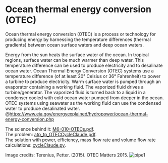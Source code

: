 # Ocean thermal energy conversion (OTEC)

Ocean thermal energy conversion (OTEC) is a process or technology for producing energy by harnessing the temperature differences (thermal gradients) between ocean surface waters and deep ocean waters.

Energy from the sun heats the surface water of the ocean. In tropical regions, surface water can be much warmer than deep water. This temperature difference can be used to produce electricity and to desalinate ocean water. Ocean Thermal Energy Conversion (OTEC) systems use a temperature difference (of at least 20° Celsius or 36° Fahrenheit) to power a turbine to produce electricity. Warm surface water is pumped through an evaporator containing a working fluid. The vaporized fluid drives a turbine/generator. The vaporized fluid is turned back to a liquid in a condenser cooled with cold ocean water pumped from deeper in the ocean. OTEC systems using seawater as the working fluid can use the condensed water to produce desalinated water. @https://www.eia.gov/energyexplained/hydropower/ocean-thermal-energy-conversion.php

The science behind it: [M6-010-OTECs.pdf](https://github.com/AlexPhysics/PythonProjects/blob/main/Cycle%20CLAUDE%20-%20Ocean%20thermal%20energy%20conversion%20(OTEC)/M6-010-OTECs.pdf).  
The problem: [atp_tp_OTECCycleClaude.pdf](https://github.com/AlexPhysics/PythonProjects/blob/main/Cycle%20CLAUDE%20-%20Ocean%20thermal%20energy%20conversion%20(OTEC)/atp_tp_OTECCycleClaude.pdf).  
The solution with power, efficiency, mass flow rate and volume flow rate calculations: [cycleClaude.py](https://github.com/AlexPhysics/PythonProjects/blob/main/Cycle%20CLAUDE%20-%20Ocean%20thermal%20energy%20conversion%20(OTEC)/cycleClaude.py).  

Image credits: Terenius, Petter. (2015). OTEC Matters 2015. 
![pipe1](https://github.com/AlexPhysics/PythonProjects/assets/81239843/f959d401-79e3-4f3f-8533-93fe8b3c2617)
